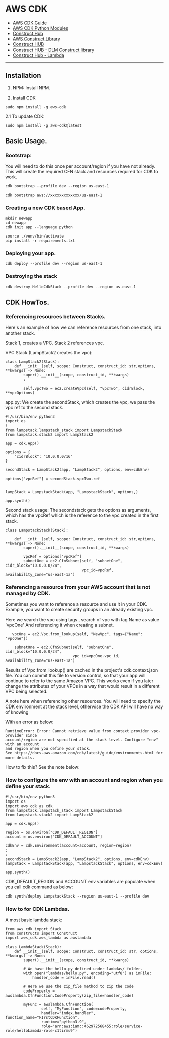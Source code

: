 # AWS CDK

* [AWS CDK Guide](https://docs.aws.amazon.com/cdk/v2/guide/home.html)
* [AWS CDK Python Modules](https://docs.aws.amazon.com/cdk/api/v1/python/modules.html)
* [Construct Hub](https://constructs.dev/search?q=&cdk=aws-cdk&cdkver=2&sort=downloadsDesc&offset=0)
* [AWS Construct Library](https://docs.aws.amazon.com/cdk/api/v2/docs/aws-construct-library.html)
* [Construct HUB](https://constructs.dev/)
* [Construct HUB - DLM Construct library](https://constructs.dev/packages/@aws-cdk/aws-dlm/v/1.185.0/api/ActionProperty?lang=python)
* [Construct Hub - Lambda ](https://constructs.dev/packages/aws-cdk-lib/v/2.64.0?submodule=aws_lambda&lang=python)

---

## Installation

1. NPM:
Install NPM.

2. Install CDK

```
sudo npm install -g aws-cdk
```

2.1 To update CDK:

```
sudo npm install -g aws-cdk@latest

```

## Basic Usage.

### Bootstrap:
You will need to do this once per account/region if you have not already.
This will create the required CFN stack and resources required for CDK to 
work.


```
cdk bootstrap --profile dev --region us-east-1
```

```
cdk bootstrap aws://xxxxxxxxxxxxx/us-east-1
```

### Creating a new CDK based App.

```
mkdir newapp
cd newapp
cdk init app --language python

source ./venv/bin/activate
pip install -r requirements.txt
```

### Deploying your app.

```
cdk deploy --profile dev --region us-east-1
```

### Destroying the stack

```
cdk destroy HelloCdkStack --profile dev --region us-east-1
```

## CDK HowTos.

### Referencing resources between Stacks.

Here's an example of how we can reference resources from one stack, into
another stack.

Stack 1, creates a VPC. Stack 2 references vpc.

VPC Stack (LampStack2 creates the vpc):
```
class LampStack2(Stack):
    def __init__(self, scope: Construct, construct_id: str,options,  **kwargs) -> None:
        super().__init__(scope, construct_id, **kwargs)
        :

        self.vpcTwo = ec2.createVpc(self, "vpcTwo", cidrBlock, **vpcOptions)

```

app.py:
We create the secondStack, which creates the vpc, we pass the vpc ref to the second
stack.
```
#!/usr/bin/env python3
import os
:
from lampstack.lampstack_stack import LampstackStack
from lampstack.stack2 import LampStack2

app = cdk.App()

options = {
    "cidrBlock": "10.0.0.0/16"
}

secondStack = LampStack2(app, "LampStack2", options, env=cdkEnv)

options["vpcRef"] = secondStack.vpcTwo.ref
    

lampStack = LampstackStack(app, "LampstackStack", options,)

app.synth()

```

Second stack usage:
The secondstack gets the options as arguments, which has the vpcRef which is the
reference to the vpc created in the first stack.
```
class LampstackStack(Stack):

    def __init__(self, scope: Construct, construct_id: str,options,  **kwargs) -> None:
        super().__init__(scope, construct_id, **kwargs)

        vpcRef = options["vpcRef"]
        subnetOne = ec2.CfnSubnet(self, "subnetOne", cidr_block="10.0.0.0/24",
                                  vpc_id=vpcRef, availability_zone="us-east-1a")
```


### Referencing a resource from your AWS account that is not managed by CDK.
Sometimes you want to reference a resource and use it in your CDK.
Example, you want to create security groups in an already existing vpc.

Here we search the vpc using tags , search of vpc with tag Name as value 'vpcOne'
And referencing it when creating a subnet.
```
   vpcOne = ec2.Vpc.from_lookup(self, "NewVpc", tags={"Name": "vpcOne"})

    subnetOne = ec2.CfnSubnet(self, "subnetOne", cidr_block="10.0.0.0/24",
                              vpc_id=vpcOne.vpc_id, availability_zone="us-east-1a")

```

Results of Vpc.from_lookup() are cached in the project's cdk.context.json file. 
You can commit this file to version control, so that your app will continue to
refer to the same Amazon VPC. This works even if you later change the attributes 
of your VPCs in a way that would result in a different VPC being selected. 

A note here when referencing other resources. You will need to specify the CDK
environment at the stack level, otherwise the CDK API will have no way of knowing

With an error as below:
```
RuntimeError: Error: Cannot retrieve value from context provider vpc-provider since 
account/region are not specified at the stack level. Configure "env" with an account 
and region when you define your stack.
See https://docs.aws.amazon.com/cdk/latest/guide/environments.html for more details.

```
How to fix this? See the note below:

### How to configure the env with an account and region when you define your stack.

```
#!/usr/bin/env python3
import os
import aws_cdk as cdk
from lampstack.lampstack_stack import LampstackStack
from lampstack.stack2 import LampStack2

app = cdk.App()

region = os.environ["CDK_DEFAULT_REGION"]
account = os.environ["CDK_DEFAULT_ACCOUNT"]

cdkEnv = cdk.Environment(account=account, region=region)
:
:
secondStack = LampStack2(app, "LampStack2", options, env=cdkEnv)
lampStack = LampstackStack(app, "LampstackStack", options, env=cdkEnv)

app.synth()

```

CDK_DEFAULT_REGION and ACCOUNT env variables are populate when you call cdk
command as below:
```
cdk synth/deploy LampstackStack --region us-east-1 --profile dev
```


### How to for CDK Lambdas.

A most basic lambda stack:
```
from aws_cdk import Stack 
from constructs import Construct                                                     
import aws_cdk.aws_lambda as awslambda

class LambdaStack(Stack):
    def __init__(self, scope: Construct, construct_id: str, options, **kwargs) -> None:
        super().__init__(scope, construct_id, **kwargs)

        # We have the hello.py defined under lambdas/ folder.
        with open("lambdas/hello.py", encoding="utf8") as inFile:
            handler_code = inFile.read()

        # Here we use the zip_file method to zip the code
        codeProperty = awslambda.CfnFunction.CodeProperty(zip_file=handler_code)

        myFunc = awslambda.CfnFunction(
                self, "MyFunction", code=codeProperty, 
                handler="index.handler", function_name="FIrstCDKFunction",
                runtime="python3.9",
                role="arn:aws:iam::462972568455:role/service-role/helloLambda-role-c1tirmu9")


```









